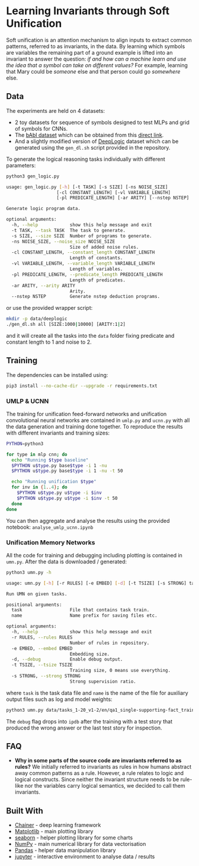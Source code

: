 # Learning Invariants through Soft Unification
Soft unification is an attention mechanism to align inputs to extract common patterns, referred to as invariants, in the data. By learning which symbols are variables the remaining part of a ground example is lifted into an invariant to answer the question: *if and how can a machine learn and use the idea that a symbol can take on different values?* For example, learning that Mary could be *someone* else and that person could go *somewhere* else.

## Data
The experiments are held on 4 datasets:

 - 2 toy datasets for sequence of symbols designed to test MLPs and grid of symbols for CNNs.
 - The [bAbI dataset](https://research.fb.com/downloads/babi/) which can be obtained from this [direct link](http://www.thespermwhale.com/jaseweston/babi/tasks_1-20_v1-2.tar.gz).
 - And a slightly modified version of [DeepLogic](https://github.com/nuric/deeplogic) dataset which can be generated using the `gen_dl.sh` script provided in the repository.

To generate the logical reasoning tasks individually with different parameters:

```bash
python3 gen_logic.py

usage: gen_logic.py [-h] [-t TASK] [-s SIZE] [-ns NOISE_SIZE]
                   [-cl CONSTANT_LENGTH] [-vl VARIABLE_LENGTH]
                   [-pl PREDICATE_LENGTH] [-ar ARITY] [--nstep NSTEP]

Generate logic program data.

optional arguments:
  -h, --help            show this help message and exit
  -t TASK, --task TASK  The task to generate.
  -s SIZE, --size SIZE  Number of programs to generate.
  -ns NOISE_SIZE, --noise_size NOISE_SIZE
                        Size of added noise rules.
  -cl CONSTANT_LENGTH, --constant_length CONSTANT_LENGTH
                        Length of constants.
  -vl VARIABLE_LENGTH, --variable_length VARIABLE_LENGTH
                        Length of variables.
  -pl PREDICATE_LENGTH, --predicate_length PREDICATE_LENGTH
                        Length of predicates.
  -ar ARITY, --arity ARITY
                        Arity.
  --nstep NSTEP         Generate nstep deduction programs.
```

or use the provided wrapper script:

```bash
mkdir -p data/deeplogic
./gen_dl.sh all [SIZE:1000|10000] [ARITY:1|2]
```

and it will create all the tasks into the `data` folder fixing predicate and constant length to 1 and noise to 2.

## Training
The dependencies can be installed using:

```bash
pip3 install --no-cache-dir --upgrade -r requirements.txt
```

### UMLP & UCNN
The training for unification feed-forward networks and unification convolutional neural networks are contained in `umlp.py` and `ucnn.py` with all the data generation and training done together. To reproduce the results with different invariants and training sizes:

```bash
PYTHON=python3

for type in mlp cnn; do
  echo "Running $type baseline"
  $PYTHON u$type.py base$type -i 1 -nu
  $PYTHON u$type.py base$type -i 1 -nu -t 50

  echo "Running unification $type"
  for inv in {1..4}; do
    $PYTHON u$type.py u$type -i $inv
    $PYTHON u$type.py u$type -i $inv -t 50
  done
done
```

You can then aggregate and analyse the results using the provided notebook: `analyse_umlp_ucnn.ipynb`

### Unification Memory Networks
All the code for training and debugging including plotting is contained in `umn.py`. After the data is downloaded / generated:

```bash
python3 umn.py -h

usage: umn.py [-h] [-r RULES] [-e EMBED] [-d] [-t TSIZE] [-s STRONG] task name

Run UMN on given tasks.

positional arguments:
  task                  File that contains task train.
  name                  Name prefix for saving files etc.

optional arguments:
  -h, --help            show this help message and exit
  -r RULES, --rules RULES
                        Number of rules in repository.
  -e EMBED, --embed EMBED
                        Embedding size.
  -d, --debug           Enable debug output.
  -t TSIZE, --tsize TSIZE
                        Training size, 0 means use everything.
  -s STRONG, --strong STRONG
                        Strong supervision ratio.
```

where `task` is the task data file and `name` is the name of the file for auxiliary output files such as log and model weights:

```bash
python3 umn.py data/tasks_1-20_v1-2/en/qa1_single-supporting-fact_train.txt qa01
```

The `debug` flag drops into `ipdb` after the training with a test story that produced the wrong answer or the last test story for inspection.

## FAQ

 - **Why in some parts of the source code are invariants referred to as rules?** We initially referred to invariants as rules in how humans abstract away common patterns as a rule. However, a rule relates to logic and logical constructs. Since neither the invariant structure needs to be rule-like nor the variables carry logical semantics, we decided to call them invariants.

## Built With

  - [Chainer](https://chainer.org) - deep learning framework
  - [Matplotlib](https://matplotlib.org/) - main plotting library
  - [seaborn](https://seaborn.pydata.org/) - helper plotting library for some charts
  - [NumPy](http://www.numpy.org/) - main numerical library for data vectorisation
  - [Pandas](https://pandas.pydata.org/) - helper data manipulation library
  - [jupyter](https://jupyter.org) - interactive environment to analyse data / results
